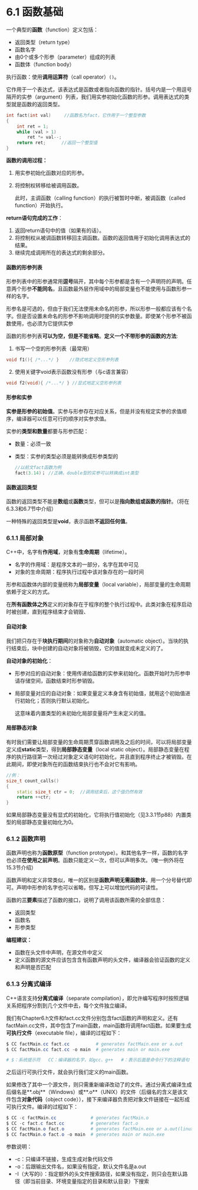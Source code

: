 # 6.1 函数基础

一个典型的**函数**（function）定义包括：

- 返回类型（return type）
- 函数名字
- 由0个或多个形参（parameter）组成的列表
- 函数体（function body）

执行函数：使用**调用运算符**（call operator）`()`。

它作用于一个表达式，该表达式是函数或者指向函数的指针。括号内是一个用逗号隔开的实参（argument）列表，我们用实参初始化函数的形参。调用表达式的类型就是函数的返回类型。

```cpp
int fact(int val)	  //函数名为fact，它作用于一个整型参数
{
    int ret = 1;
    while (val > 1)
        ret *= val--;
    return ret;		 //返回一个整型值
}
```



**函数的调用过程：**

1. 用实参初始化函数对应的形参。

2. 将控制权转移给被调用函数。

   此时，主调函数（calling function）的执行被暂时中断，被调函数（called function）开始执行。

**return语句完成的工作**：

1. 返回return语句中的值（如果有的话）。
2. 将控制权从被调函数转移回主调函数。函数的返回值用于初始化调用表达式的结果。
3. 继续完成调用所在的表达式的剩余部分。



#### 函数的形参列表

形参列表中的形参通常用**逗号**隔开，其中每个形参都是含有一个声明符的声明。任意两个形参**不能同名**，且函数最外层作用域中的局部变量也不能使用与函数形参一样的名字。

形参名是可选的，但由于我们无法使用未命名的形参，所以形参一般都应该有个名字。但是否设置未命名的形参不影响调用时提供的实参数量。即使某个形参不被函数使用，也必须为它提供实参

函数的形参列表**可以为空，但是不能省略**。**定义一个不带形参的函数的方法**:

1. 书写一个空的形参列表（最常用）

```cpp
void f1(){ /*...*/ }    //隐式地定义空形参列表
```

2. 使用关键字void表示函数没有形参（与c语言兼容）

```cpp
void f2(void){ /*...*/ } //显式地定义空形参列表
```



#### 形参和实参

**实参是形参的初始值**。实参与形参存在对应关系，但是并没有规定实参的求值顺序，编译器可以任意可行的顺序对实参求值。

实参的**类型和数量**都要与形参匹配：

- 数量：必须一致

- 类型：实参的类型必须是能转换成形参类型的

  ```cpp
  //以前文fact函数为例
  fact(3.14)； //正确，double型的实参可以转换成int类型
  ```

  

#### 函数返回类型

函数的返回类型不能是**数组**或**函数**类型，但可以是**指向数组或函数的指针**。（将在6.3.3和6.7节中介绍）

一种特殊的返回类型是**void**，表示函数**不返回任何值**。



### 6.1.1 局部对象

C++中，名字有**作用域**，对象有**生命周期**（lifetime）。

- 名字的作用域：是程序文本的一部分，名字在其中可见
- 对象的生命周期：程序执行过程中该对象存在的一段时间

形参和函数体内部的变量统称为**局部变量**（local variable），局部变量的生命周期依赖于定义的方式。

在**所有函数体之外**定义的对象存在于程序的整个执行过程中。此类对象在程序启动时被创建，直到程序结束才会销毁、



#### 自动对象

我们把只存在于**块执行期间**的对象称为**自动对象**（automatic object）。当块的执行结束后，块中创建的自动对象将被销毁，它的值就变成未定义的了。

**自动对象的初始化**：

- 形参对应的自动对象：使用传递给函数的实参来初始化。函数开始时为形参申请存储空间，函数结束时形参销毁。

- 局部变量对应的自动对象：如果变量定义本身含有初始值，就用这个初始值进行初始化；否则执行默认初始化。

  这意味着内置类型的未初始化局部变量将产生未定义的值。



#### 局部静态对象

有时我们需要让局部变量的生命周期贯穿函数调用及之后的时间，可以将局部变量定义成**static**类型，得到**局部静态变量**（local static object）。局部静态变量在程序的执行路径第一次经过对象定义语句时初始化，并且直到程序终止才被销毁。在此期间，即使对象所在的函数结束执行也不会对它有影响。

```cpp
//例：
size_t count_calls()
{
    static size_t ctr = 0;  //调用结束后，这个值仍然有效
    return ++ctr;
}
```

如果局部静态变量没有显式的初始化，它将执行值初始化（见3.3.1节p88）内置类型的局部静态变量初始化为0。





### 6.1.2 函数声明

函数声明也称为**函数原型**（function prototype）。和其他名字一样，函数的名字也必须**在使用之前声明**。函数只能定义一次，但可以声明多次。（唯一例外将在15.3节介绍）

函数声明和定义非常类似，唯一的区别是**函数声明无需函数体**，用一个分号替代即可。声明中形参的名字也可以省略，但写上可以增加代码的可读性。

函数的**三要素**描述了函数的接口，说明了调用该函数所需的全部信息：

- 返回类型
- 函数名
- 形参类型

**编程建议：**

- 函数在头文件中声明，在源文件中定义
- 定义函数的源文件应该包含含有函数声明的头文件，编译器会验证函数的定义和声明是否匹配





### 6.1.3 分离式编译

C++语言支持**分离式编译**（separate compilation），即允许编写程序时按照逻辑关系把程序分割到几个文件中去，每个文件独立编译。

我们有Chapter6.h文件和fact.cc文件分别包含fact函数的声明和定义。还有factMain.cc文件，其中包含了main函数，main函数将调用fact函数。如果要生成**可执行文件**（executable file），编译的过程如下：

```powershell
$ CC factMain.cc fact.cc          # generates factMain.exe or a.out
$ CC factMain.cc fact.cc -o main  # generates main or main.exe

# $：系统提示符   CC：编译器的名字，如gcc、g++   #：表示后面是命令行下的注释语句
```

之后运行可执行文件，就会执行我们定义的main函数。

如果修改了其中一个源文件，则只需重新编译改动了的文件。通过分离式编译生成后缀名是**.obj**（Windows）或**.o**（UNIX）的文件（后缀名的含义是该文件包含**对象代码**（object code）），接下来编译器负责把对象文件链接在一起形成可执行文件。编译的过程如下：

```powershell
$ CC -c factMain.cc 		    # generates factMain.o
$ CC -c fact.c fact.cc 		    # generates fact.o
$ CC factMain.o fact.o		    # generates factMain.exe or a.out(linux)
$ CC factMain.o fact.o -o main  # generates main or main.exe
```

参数说明：

- -c：只编译不链接，生成生成对象代码文件
- -o：后跟输出文件名，如果没有指定，默认文件名是a.out
- -I（大写的i）：指定额外的头文件搜索路径，如果没有指定，则只会在默认路径（即当前目录、环境变量指定的目录和默认目录）下搜索